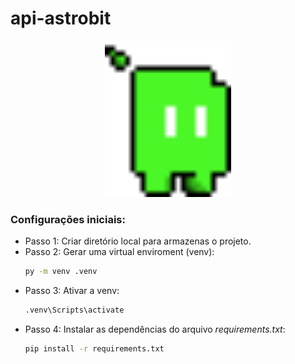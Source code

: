 # api-astrobit
<div align="center">
  <img height="250" src="https://raw.githubusercontent.com/antonio-pss/bit-debugger/refs/heads/main/images/bit/bit-walk/0.png"  />
</div>

### Configurações iniciais:
- Passo 1: Criar diretório local para armazenas o projeto.
- Passo 2: Gerar uma virtual enviroment (venv):
   ```bash
   py -m venv .venv
   ```
- Passo 3: Ativar a venv:
   ```bash
   .venv\Scripts\activate
- Passo 4: Instalar as dependências do arquivo *requirements.txt*:
  ```bash
  pip install -r requirements.txt
  ```   
